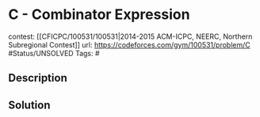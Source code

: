 # C - Combinator Expression

contest: [[CFICPC/100531/100531|2014-2015 ACM-ICPC, NEERC, Northern Subregional Contest]]
url: https://codeforces.com/gym/100531/problem/C
#Status/UNSOLVED
Tags: #

## Description

## Solution

